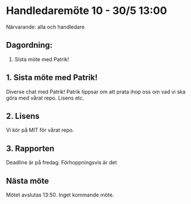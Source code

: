 # Handledaremöte 10 - 30/5 13:00

Närvarande: alla och handledare

## Dagordning:
1. Sista möte med Patrik!

## 1. Sista möte med Patrik!
Diverse chat med Patrik!
Patrik tippsar om att prata ihop oss om vad 
vi ska göra med vårat repo. Lisens etc.

## 2. Lisens
Vi kör på MIT för vårat repo.

## 3. Rapporten
Deadline är på fredag.
Förhoppningsvis är det 

## Nästa möte
Mötet avslutas 13:50.
Inget kommande möte.